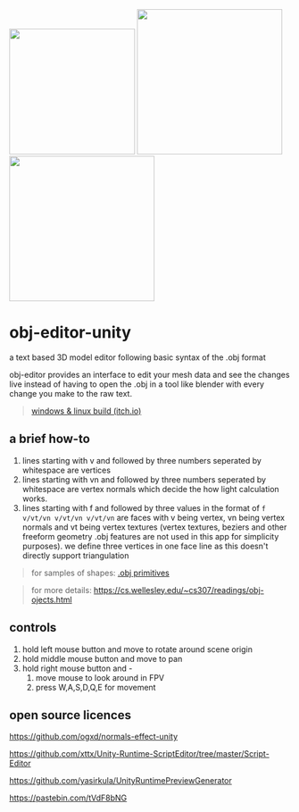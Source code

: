 <img src="https://github.com/user-attachments/assets/16ad69d2-d5f9-4e19-b108-2bbc44d6dec8" width="225px">

<img src="https://github.com/user-attachments/assets/b36419d7-a577-4e7c-92d4-227b52a39e18" width="260px">

<img src="https://github.com/user-attachments/assets/fe086dda-b8bb-465f-bf76-df0726c0cb73" width="260px">



# obj-editor-unity
a text based 3D model editor following basic syntax of the .obj format

obj-editor provides an interface to edit your mesh data and see the changes live instead of having to open the .obj in a tool like blender with every change you make to the raw text.

> [windows & linux build (itch.io)](https://hmnt.itch.io/obj-editor)

## a brief how-to
1. lines starting with v and followed by three numbers seperated by whitespace are vertices
2. lines starting with vn and followed by three numbers seperated by whitespace are vertex normals which decide the how light calculation works.
3. lines starting with f and followed by three values in the format of `f v/vt/vn v/vt/vn v/vt/vn` are faces with v being vertex, vn being vertex normals and vt being vertex textures
(vertex textures, beziers and other freeform geometry .obj features are not used in this app for simplicity purposes).
we define three vertices in one face line as this doesn't directly support triangulation

> for samples of shapes: [.obj primitives](https://gist.github.com/hemanth2004/8a22aa78e847fdfbb8ce36c7bb3031c0)

> for more details: https://cs.wellesley.edu/~cs307/readings/obj-ojects.html

## controls
1. hold left mouse button and move to rotate around scene origin
2. hold middle mouse button and move to pan 
3. hold right mouse button and -
   1. move mouse to look around in FPV
   2. press W,A,S,D,Q,E for movement


## open source licences

https://github.com/ogxd/normals-effect-unity

https://github.com/xttx/Unity-Runtime-ScriptEditor/tree/master/Script-Editor

https://github.com/yasirkula/UnityRuntimePreviewGenerator

https://pastebin.com/tVdF8bNG
